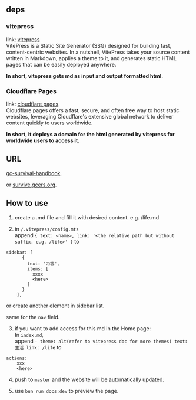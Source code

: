 ## deps

### vitepress

link: [vitepress](https://github.com/vuejs/vitepress)  
VitePress is a Static Site Generator (SSG) designed for building fast, content-centric websites. In a nutshell, VitePress takes your source content written in Markdown, applies a theme to it, and generates static HTML pages that can be easily deployed anywhere.

**In short, vitepress gets md as input and output formatted html.**

### Cloudflare Pages

link: [cloudflare pages](https://pages.cloudflare.com/).  
Cloudflare pages offers a fast, secure, and often free way to host static websites, leveraging Cloudflare's extensive global network to deliver content quickly to users worldwide.

**In short, it deploys a domain for the html generated by vitepress for worldwide users to access it.**

## URL

[gc-survival-handbook](https://gc-survival-handbook.pages.dev/).

or [survive.gcers.org](https://survive.gcers.org/).

## How to use

1. create a .md file and fill it with desired content. e.g. /life.md

2. in `/.vitepress/config.mts`  
   append `{ text: <name>, link: '<the relative path but without suffix. e.g. /life>' }` to

```
sidebar: [
      {
        text: '内容',
        items: [
          xxxx
          <here>
        ]
      }
    ],
```

or create another element in sidebar list.

same for the `nav` field.

3. if you want to add access for this md in the Home page:  
    In `index.md`,  
    append `- theme: alt(refer to vitepress doc for more themes)
text: 生活
link: /life` to

```
actions:
    xxx
    <here>
```

4. push to `master` and the website will be automatically updated.

5. use `bun run docs:dev` to preview the page.  